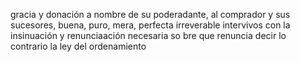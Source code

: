 gracia y donación a nombre de su poderadante, al comprador y sus sucesores, buena, puro, mera, perfecta irreverable
intervivos con la insinuación y renunciaación necesaria so
bre que renuncia decir lo contrario la ley del ordenamiento